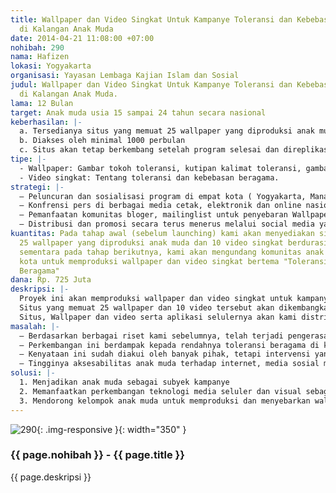 ```yaml
---
title: Wallpaper dan Video Singkat Untuk Kampanye Toleransi dan Kebebasan Beragama
  di Kalangan Anak Muda
date: 2014-04-21 11:08:00 +07:00
nohibah: 290
nama: Hafizen
lokasi: Yogyakarta
organisasi: Yayasan Lembaga Kajian Islam dan Sosial
judul: Wallpaper dan Video Singkat Untuk Kampanye Toleransi dan Kebebasan Beragama
  di Kalangan Anak Muda.
lama: 12 Bulan
target: Anak muda usia 15 sampai 24 tahun secara nasional
keberhasilan: |-
  a. Tersedianya situs yang memuat 25 wallpaper yang diproduksi anak muda dan 10 video singkat
  b. Diakses oleh minimal 1000 perbulan
  c. Situs akan tetap berkembang setelah program selesai dan direplikasi oleh berbagai komunitas anak muda.
tipe: |-
  - Wallpaper: Gambar tokoh toleransi, kutipan kalimat toleransi, gambar yang menginspirasi toleransi dan kebebasan,
  - Video singkat: Tentang toleransi dan kebebasan beragama.
strategi: |-
  – Peluncuran dan sosialisasi program di empat kota ( Yogyakarta, Manado, Jakarta dan Balikpapan) bekerjasama dengan komunitas anak muda setempat.
  – Konfrensi pers di berbagai media cetak, elektronik dan online nasional
  – Pemanfaatan komunitas bloger, mailinglist untuk penyebaran Wallpaper
  – Distribusi dan promosi secara terus menerus melalui social media yang dikelola oleh seorang admin secara khusus
kuantitas: Pada tahap awal (sebelum launching) kami akan menyediakan situs yang memuat
  25 wallpaper yang diproduksi anak muda dan 10 video singkat berdurasi ± 2 menit,
  sementara pada tahap berikutnya, kami akan mengundang komunitas anak muda di berbagai
  kota untuk memproduksi wallpaper dan video singkat bertema "Toleransi dan Kebebasan
  Beragama"
dana: Rp. 725 Juta
deskripsi: |-
  Proyek ini akan memproduksi wallpaper dan video singkat untuk kampanye toleransi dan kebebasan beragama. Program ini adalah dari anak muda untuk anak muda. Kami akan mengundang secara terbuka anak-anak muda seluruh Indonesia untuk membuat wallpaper dan video singkat yang secara visual, gaya dan bahasanya mencerminkan anak muda. Kami akan memilih 25 wallpaper dan 10 video singkat terbaik yang berisi pesan toleransi dan kebebasan beragama, yang disampaikan oleh kiai, artis, agamawan, dan tokoh lainnya yang populer di kalangan anak muda dan meletakkannya dalam sebuah situs yang bisa diakses secara gratis oleh anak muda di manapun sebagai wallpaper telpon seluler mereka.
  Situs yang memuat 25 wallpaper dan 10 video tersebut akan dikembangkan lebih lanjut secara bersama dan terbuka dengan terus menerima wallpaper dan video terbaru yang berisi pesan toleransi dan kebebasan beragama. Kami juga akan membuat aplikasi seluler untuk mempermudah akses.
  Situs, Wallpaper dan video serta aplikasi selulernya akan kami distribusikan dan promosikan melalui launching dan sosialisasi di 4 kota besar (Yogyakarta, Manado, Jakarta dan Balikpapan). Acara launching dilaksanakan bekerjasama dengan komunitas anak muda setempat. Promosi juga dilakukan dengan pemanfaatan jaringan bloger, mailing-list dan social media. Proyek ini adalahh pilot project yang setelah selesai akan terus dikembangkan dan direplikasi oleh anak muda di berbagai tempat.
masalah: |-
  – Berdasarkan berbagai riset kami sebelumnya, telah terjadi pengerasan identitas barbasis agama di kalangan pelajar sekolah menengah dan anak muda pada umumnya.
  – Perkembangan ini berdampak kepada rendahnya toleransi beragama di kalangan anak muda dan lemahnya penghormatan terhadap pandangan keagamaan dan kelompok yang berbeda.
  – Kenyataan ini sudah diakui oleh banyak pihak, tetapi intervensi yang dilakukan pada umumnya cenderung menggurui, memposisikan anak muda semata-mata sebagai obyek serta menggunakan pendekatan dan metode yang tidak sesuai dengan kultur anak muda.
  – Tingginya aksesabilitas anak muda terhadap internet, media sosial melalui perangkat seluler merupakan peluang yang masih jarang dimanfaatkan dalam rangka kampanye toleransi dan kebebasan beragama.
solusi: |-
  1. Menjadikan anak muda sebagai subyek kampanye
  2. Memanfaatkan perkembangan teknologi media seluler dan visual sebagai sarana kampanye.
  3. Mendorong kelompok anak muda untuk memproduksi dan menyebarkan wallpaper dan video pendek tentang toleransi dan kebebasan beragama.
---
```


![290](/static/img/hibahcms/290.png){: .img-responsive }{: width="350" }

### {{ page.nohibah }} - {{ page.title }}

{{ page.deskripsi }}
